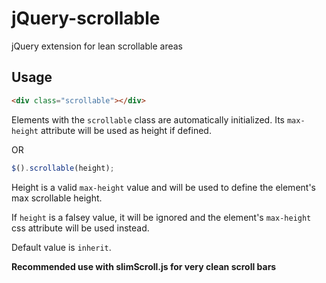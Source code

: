 # jQuery-scrollable

jQuery extension for lean scrollable areas

## Usage
```html
<div class="scrollable"></div>
```

Elements with the `scrollable` class are automatically initialized. Its `max-height` attribute will be used as height if defined.

OR

```javascript
$().scrollable(height);
```

Height is a valid `max-height` value and will be used to define the element's max scrollable height.

If `height` is a falsey value, it will be ignored and the element's `max-height` css attribute will be used instead.

Default value is `inherit`.


**Recommended use with slimScroll.js for very clean scroll bars**
